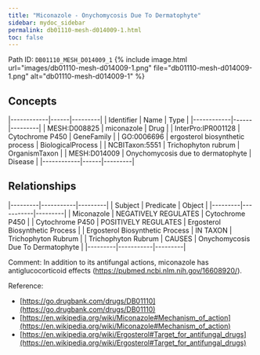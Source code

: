 ```yaml
---
title: "Miconazole - Onychomycosis Due To Dermatophyte"
sidebar: mydoc_sidebar
permalink: db01110-mesh-d014009-1.html
toc: false 
---
```



Path ID: `DB01110_MESH_D014009_1`
{% include image.html url="images/db01110-mesh-d014009-1.png" file="db01110-mesh-d014009-1.png" alt="db01110-mesh-d014009-1" %}

## Concepts

|------------|------|---------|
| Identifier | Name | Type    |
|------------|------|---------|
| MESH:D008825 | miconazole | Drug |
| InterPro:IPR001128 | Cytochrome P450 | GeneFamily |
| GO:0006696 | ergosterol biosynthetic process | BiologicalProcess |
| NCBITaxon:5551 | Trichophyton rubrum | OrganismTaxon |
| MESH:D014009 | Onychomycosis due to dermatophyte | Disease |
|------------|------|---------|

## Relationships

|---------|-----------|---------|
| Subject | Predicate | Object  |
|---------|-----------|---------|
| Miconazole | NEGATIVELY REGULATES | Cytochrome P450 |
| Cytochrome P450 | POSITIVELY REGULATES | Ergosterol Biosynthetic Process |
| Ergosterol Biosynthetic Process | IN TAXON | Trichophyton Rubrum |
| Trichophyton Rubrum | CAUSES | Onychomycosis Due To Dermatophyte |
|---------|-----------|---------|

Comment: In addition to its antifungal actions, miconazole has antiglucocorticoid effects (https://pubmed.ncbi.nlm.nih.gov/16608920/).

Reference: 
  - [https://go.drugbank.com/drugs/DB01110](https://go.drugbank.com/drugs/DB01110)
  - [https://en.wikipedia.org/wiki/Miconazole#Mechanism_of_action](https://en.wikipedia.org/wiki/Miconazole#Mechanism_of_action)
  - [https://en.wikipedia.org/wiki/Ergosterol#Target_for_antifungal_drugs](https://en.wikipedia.org/wiki/Ergosterol#Target_for_antifungal_drugs)
